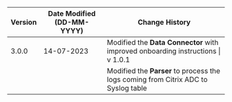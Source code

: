 | **Version** | **Date Modified (DD-MM-YYYY)** | **Change History**                          |
|-------------|--------------------------------|---------------------------------------------|
| 3.0.0       | 14-07-2023                     | Modified the **Data Connector** with improved onboarding instructions \| v 1.0.1
|             |                                | Modified the **Parser** to process the logs coming from Citrix ADC to Syslog table


